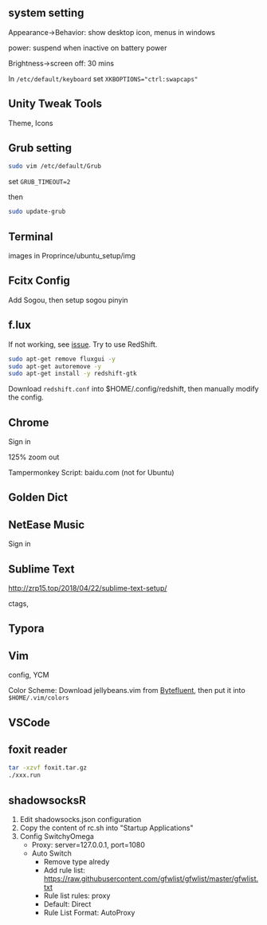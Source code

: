 ## system setting

Appearance->Behavior: show desktop icon, menus in windows

power: suspend when inactive on battery power

Brightness->screen off: 30 mins

In `/etc/default/keyboard` set `XKBOPTIONS="ctrl:swapcaps"`

## Unity Tweak Tools

Theme, Icons

## Grub setting

```bash
sudo vim /etc/default/Grub
```

set `GRUB_TIMEOUT=2`

then

```bash
sudo update-grub
```

## Terminal

images in Proprince/ubuntu_setup/img

## Fcitx Config

Add Sogou, then setup sogou pinyin

## f.lux

If not working, see [issue](https://github.com/xflux-gui/fluxgui/issues/27). Try to use RedShift.

```bash
sudo apt-get remove fluxgui -y
sudo apt-get autoremove -y
sudo apt-get install -y redshift-gtk
```

Download `redshift.conf` into $HOME/.config/redshift, then manually modify the config.

## Chrome

Sign in

125% zoom out

Tampermonkey Script: baidu.com (not for Ubuntu)

## Golden Dict



## NetEase Music

Sign in

## Sublime Text

http://zrp15.top/2018/04/22/sublime-text-setup/

ctags, 

## Typora



## Vim

config, YCM

Color Scheme: Download jellybeans.vim from [Bytefluent](http://bytefluent.com/vivify/), then put it into `$HOME/.vim/colors`

## VSCode



## foxit reader

```bash
tar -xzvf foxit.tar.gz
./xxx.run
```

## shadowsocksR

1. Edit shadowsocks.json configuration
2. Copy the content of rc.sh into "Startup Applications"
3. Config SwitchyOmega
    + Proxy: server=127.0.0.1, port=1080
    + Auto Switch
        + Remove type alredy
        + Add rule list: https://raw.githubusercontent.com/gfwlist/gfwlist/master/gfwlist.txt
        + Rule list rules: proxy
        + Default: Direct
        + Rule List Format: AutoProxy

